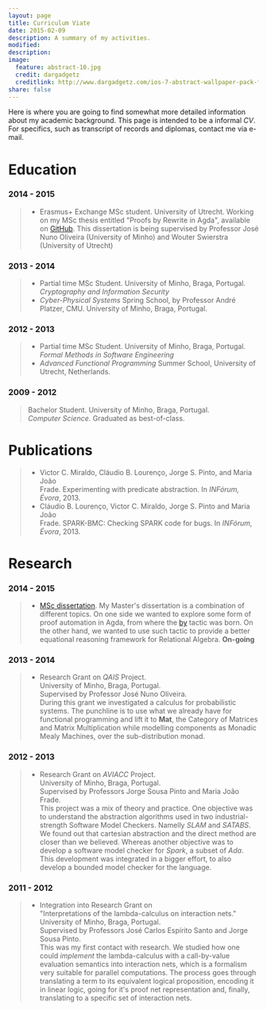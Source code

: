 ```yaml
---
layout: page
title: Curriculum Viate
date: 2015-02-09
description: A summary of my activities.
modified:
description:
image:
  feature: abstract-10.jpg
  credit: dargadgetz
  creditlink: http://www.dargadgetz.com/ios-7-abstract-wallpaper-pack-for-iphone-5-and-ipod-touch-retina/
share: false
---
```


Here is where you are going to find somewhat more detailed information about my academic background.
This page is intended to be a informal *CV*. For specifics, such as transcript of records and
diplomas, contact me via e-mail.

# Education

### **2014 - 2015**

> - Erasmus+ Exchange MSc student. University of Utrecht. Working
>   on my MSc thesis entitled "Proofs by Rewrite in Agda", available on 
>   [GitHub](https://github.com/VictorCMiraldo/msc-agda-tactics).
>   This dissertation is being supervised by Professor
>   José Nuno Oliveira (University of Minho) and Wouter Swierstra (University of Utrecht)
   
### **2013 - 2014**

> - Partial time MSc Student. University of Minho, Braga, Portugal.  
>   *Cryptography and Information Security*
> - *Cyber-Physical Systems* Spring School, by Professor André Platzer, CMU. 
>   University of Minho, Braga, Portugal.
   
### **2012 - 2013**

> - Partial time MSc Student. University of Minho, Braga, Portugal.  
>   *Formal Methods in Software Engineering* 
> - *Advanced Functional Programming* Summer School, University of Utrecht, Netherlands.
    
### **2009 - 2012**

> Bachelor Student. University of Minho, Braga, Portugal.  
> *Computer Science*. Graduated as best-of-class.

# Publications

> - Victor C. Miraldo, Cláudio B. Lourenço, Jorge S. Pinto, and Maria João  
>   Frade. Experimenting with predicate abstraction. In *INFórum, Évora*, 2013.
> - Cláudio B. Lourenço, Victor C. Miraldo, Jorge S. Pinto and Maria João  
>   Frade. SPARK-BMC: Checking SPARK code for bugs. In *INFórum, Évora*, 2013.

# Research

### **2014 - 2015**

> - [MSc dissertation](https://github.com/VictorCMiraldo/msc-agda-tactics).
>   My Master's dissertation is a combination of different topics. 
>   On one side we wanted to explore some form of proof automation in
>   Agda, from where the [by](https://github.com/VictorCMiraldo/agda-rw)
>   tactic was born. On the other hand, we wanted to use such tactic to
>   provide a better equational reasoning framework for Relational Algebra.
>   **On-going**


### **2013 - 2014**

> - Research Grant on *QAIS* Project.  
>   University of Minho, Braga, Portugal.  
>   Supervised by Professor José Nuno Oliveira.  
>   During this grant we investigated a calculus for probabilistic systems.
>   The punchline is to use what we already have for functional programming
>   and lift it to **Mat**, the Category of Matrices and Matrix Multiplication while
>   modelling components as Monadic Mealy Machines, over the sub-distribution monad.
 
### **2012 - 2013**

> - Research Grant on *AVIACC* Project.  
>   University of Minho, Braga, Portugal.  
>   Supervised by Professors Jorge Sousa Pinto and Maria João Frade.  
>   This project was a mix of theory and practice. One objective was to understand the abstraction
>   algorithms used in two industrial-strength Software Model Checkers. Namelly *SLAM* and *SATABS*.
>   We found out that cartesian abstraction and the direct method are closer than we believed.
>   Whereas another objective was to develop a software model checker for *Spark*, a subset of *Ada*.
>   This development was integrated in a bigger effort, to also develop a bounded model checker
>   for the language.

### **2011 - 2012**
> - Integration into Research Grant on  
>  "Interpretations of the lambda-calculus on interaction nets."  
>   University of Minho, Braga, Portugal.  
>   Supervised by Professors José Carlos Espírito Santo and Jorge Sousa Pinto.  
>   This was my first contact with research. We studied how one could *implement*
>   the lambda-calculus with a call-by-value evaluation semantics into interaction nets,
>   which is a formalism very suitable for parallel computations. The process goes through
>   translating a term to its equivalent logical proposition, encoding it in linear logic,
>   going for it's proof net representation and, finally, translating to a specific set of
>   interaction nets.

